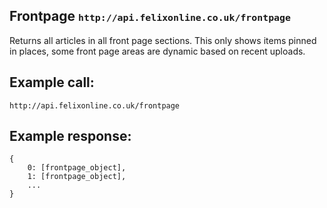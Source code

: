 <div class="page-header">
    <h2>Frontpage <small><code>http://api.felixonline.co.uk/frontpage</code></small></h2>
</div>

Returns all articles in all front page sections. This only shows items pinned in places, some front page areas are dynamic based on recent uploads.

## Example call:
`http://api.felixonline.co.uk/frontpage`

## Example response:
    {
        0: [frontpage_object],
        1: [frontpage_object],
        ...
    }
